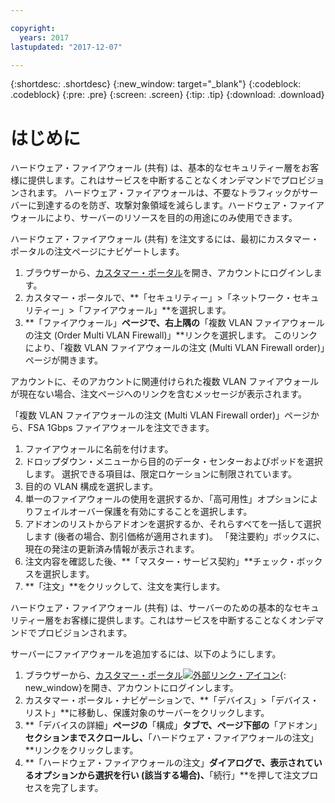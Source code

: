 ```yaml
---

copyright:
  years: 2017
lastupdated: "2017-12-07"

---
```


{:shortdesc: .shortdesc}
{:new_window: target="_blank"}
{:codeblock: .codeblock}
{:pre: .pre}
{:screen: .screen}
{:tip: .tip}
{:download: .download}

# はじめに
ハードウェア・ファイアウォール (共有) は、基本的なセキュリティー層をお客様に提供します。これはサービスを中断することなくオンデマンドでプロビジョンされます。 ハードウェア・ファイアウォールは、不要なトラフィックがサーバーに到達するのを防ぎ、攻撃対象領域を減らします。ハードウェア・ファイアウォールにより、サーバーのリソースを目的の用途にのみ使用できます。 

ハードウェア・ファイアウォール (共有) を注文するには、最初にカスタマー・ポータルの注文ページにナビゲートします。

1. ブラウザーから、[カスタマー・ポータル](https://control.softlayer.com/)を開き、アカウントにログインします。
2. カスタマー・ポータルで、**「セキュリティー」>「ネットワーク・セキュリティー」>「ファイアウォール」**を選択します。
3. **「ファイアウォール」**ページで、右上隅の**「複数 VLAN ファイアウォールの注文 (Order Multi VLAN Firewall)」**リンクを選択します。 このリンクにより、「複数 VLAN ファイアウォールの注文 (Multi VLAN Firewall order)」ページが開きます。

アカウントに、そのアカウントに関連付けられた複数 VLAN ファイアウォールが現在ない場合、注文ページへのリンクを含むメッセージが表示されます。

「複数 VLAN ファイアウォールの注文 (Multi VLAN Firewall order)」ページから、FSA 1Gbps ファイアウォールを注文できます。

1. ファイアウォールに名前を付けます。
2. ドロップダウン・メニューから目的のデータ・センターおよびポッドを選択します。 選択できる項目は、限定ロケーションに制限されています。
3. 目的の VLAN 構成を選択します。
4. 単一のファイアウォールの使用を選択するか、「高可用性」オプションによりフェイルオーバー保護を有効にすることを選択します。
5. アドオンのリストからアドオンを選択するか、それらすべてを一括して選択します (後者の場合、割引価格が適用されます)。 「発注要約」ボックスに、現在の発注の更新済み情報が表示されます。 
6. 注文内容を確認した後、**「マスター・サービス契約」**チェック・ボックスを選択します。 
7. **「注文」**をクリックして、注文を実行します。

ハードウェア・ファイアウォール (共有) は、サーバーのための基本的なセキュリティー層をお客様に提供します。これはサービスを中断することなくオンデマンドでプロビジョンされます。

サーバーにファイアウォールを追加するには、以下のようにします。

1. ブラウザーから、[カスタマー・ポータル![外部リンク・アイコン](../../icons/launch-glyph.svg "外部リンク・アイコン")](https://control.softlayer.com/){: new_window}を開き、アカウントにログインします。
2. カスタマー・ポータル・ナビゲーションで、**「デバイス」>「デバイス・リスト」**に移動し、保護対象のサーバーをクリックします。  
3. **「デバイスの詳細」**ページの**「構成」**タブで、ページ下部の**「アドオン」**セクションまでスクロールし、**「ハードウェア・ファイアウォールの注文」**リンクをクリックします。 
4. **「ハードウェア・ファイアウォールの注文」**ダイアログで、表示されているオプションから選択を行い (該当する場合)、**「続行」**を押して注文プロセスを完了します。
